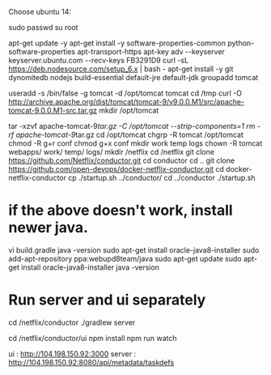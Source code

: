 Choose ubuntu 14: 

sudo passwd
su root

apt-get update -y
apt-get install -y software-properties-common python-software-properties apt-transport-https
apt-key adv --keyserver keyserver.ubuntu.com --recv-keys FB3291D9
curl -sL https://deb.nodesource.com/setup_6.x |  bash - 
apt-get install -y git dynomitedb nodejs build-essential default-jre default-jdk
groupadd tomcat

useradd -s /bin/false -g tomcat -d /opt/tomcat tomcat
cd /tmp
curl -O http://archive.apache.org/dist/tomcat/tomcat-9/v9.0.0.M1/src/apache-tomcat-9.0.0.M1-src.tar.gz
 mkdir /opt/tomcat

 tar -xzvf apache-tomcat-9*tar.gz -C /opt/tomcat --strip-components=1
 rm -rf apache-tomcat-9*tar.gz
 cd /opt/tomcat
 chgrp -R tomcat /opt/tomcat
 chmod -R g+r conf
 chmod g+x conf
 mkdir work temp logs
 chown -R tomcat webapps/ work/ temp/ logs/ 
 mkdir /netflix
 cd /netflix
 git clone https://github.com/Netflix/conductor.git
 cd conductor
 cd ..
 git clone https://github.com/open-devops/docker-netflix-conductor.git
 cd docker-netflix-conductor
 cp ./startup.sh ../conductor/
 cd ../conductor
 ./startup.sh

 # if the above doesn't work, install newer java.

 vi build.gradle 
 java -version
 sudo apt-get install oracle-java8-installer
 sudo add-apt-repository ppa:webupd8team/java
 sudo apt-get update
 sudo apt-get install oracle-java8-installer
 java -version

 # Run server and ui separately

 cd /netflix/conductor
 ./gradlew server

 cd /netflix/conductor/ui
 npm install
 npm run watch

 ui : http://104.198.150.92:3000
 server : http://104.198.150.92:8080/api/metadata/taskdefs
